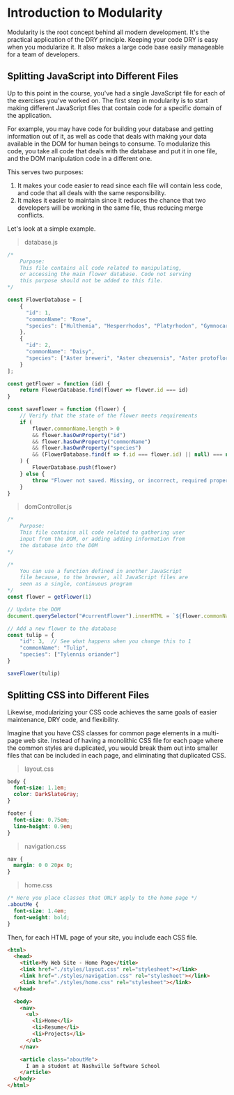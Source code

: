 # Introduction to Modularity

Modularity is the root concept behind all modern development. It's the practical application of the DRY principle. Keeping your code DRY is easy when you modularize it. It also makes a large code base easily manageable for a team of developers.

## Splitting JavaScript into Different Files

Up to this point in the course, you've had a single JavaScript file for each of the exercises you've worked on. The first step in modularity is to start making different JavaScript files that contain code for a specific domain of the application.

For example, you may have code for building your database and getting information out of it, as well as code that deals with making your data available in the DOM for human beings to consume. To modularize this code, you take all code that deals with the database and put it in one file, and the DOM manipulation code in a different one.

This serves two purposes:

1. It makes your code easier to read since each file will contain less code, and code that all deals with the same responsibility.
2. It makes it easier to maintain since it reduces the chance that two developers will be working in the same file, thus reducing merge conflicts.

Let's look at a simple example.

> database.js

```js
/*
    Purpose:
    This file contains all code related to manipulating,
    or accessing the main flower database. Code not serving
    this purpose should not be added to this file.
*/

const FlowerDatabase = [
    {
      "id": 1,
      "commonName": "Rose",
      "species": ["Hulthemia", "Hesperrhodos", "Platyrhodon", "Gymnocarpae"]
    },
    {
      "id": 2,
      "commonName": "Daisy",
      "species": ["Aster breweri", "Aster chezuensis", "Aster protoflorian", "Gymnocarpae"]
    }
];

const getFlower = function (id) {
    return FlowerDatabase.find(flower => flower.id === id)
}

const saveFlower = function (flower) {
    // Verify that the state of the flower meets requirements
    if (
        flower.commonName.length > 0
        && flower.hasOwnProperty("id")
        && flower.hasOwnProperty("commonName")
        && flower.hasOwnProperty("species")
        && (FlowerDatabase.find(f => f.id === flower.id) || null) === null
    ) {
        FlowerDatabase.push(flower)
    } else {
        throw "Flower not saved. Missing, or incorrect, required properties."
    }
}
```

> domController.js

```js
/*
    Purpose:
    This file contains all code related to gathering user
    input from the DOM, or adding adding information from
    the database into the DOM
*/

/*
    You can use a function defined in another JavaScript
    file because, to the browser, all JavaScript files are
    seen as a single, continuous program
*/
const flower = getFlower(1)

// Update the DOM
document.querySelector("#currentFlower").innerHTML = `${flower.commonName}`

// Add a new flower to the database
const tulip = {
    "id": 3,  // See what happens when you change this to 1
    "commonName": "Tulip",
    "species": ["Tylennis oriander"]
}

saveFlower(tulip)
```

## Splitting CSS into Different Files

Likewise, modularizing your CSS code achieves the same goals of easier maintenance, DRY code, and flexibility.

Imagine that you have CSS classes for common page elements in a multi-page web site. Instead of having a monolithic CSS file for each page where the common styles are duplicated, you would break them out into smaller files that can be included in each page, and eliminating that duplicated CSS.

> layout.css

```css
body {
  font-size: 1.1em;
  color: DarkSlateGray;
}

footer {
  font-size: 0.75em;
  line-height: 0.9em;
}
```

> navigation.css

```css
nav {
  margin: 0 0 20px 0;
}
```

> home.css

```css
/* Here you place classes that ONLY apply to the home page */
.aboutMe {
  font-size: 1.4em;
  font-weight: bold;
}
```

Then, for each HTML page of your site, you include each CSS file.

```html
<html>
  <head>
    <title>My Web Site - Home Page</title>
    <link href="./styles/layout.css" rel="stylesheet"></link>
    <link href="./styles/navigation.css" rel="stylesheet"></link>
    <link href="./styles/home.css" rel="stylesheet"></link>
  </head>

  <body>
    <nav>
      <ul>
        <li>Home</li>
        <li>Resume</li>
        <li>Projects</li>
      </ul>
    </nav>

    <article class="aboutMe">
      I am a student at Nashville Software School
    </article>
  </body>
</html>
```
